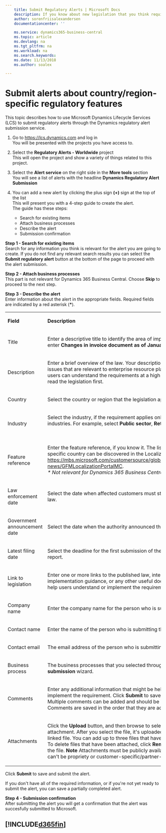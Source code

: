```yaml
---
    title: Submit Regulatory Alerts | Microsoft Docs
    description: If you know about new legislation that you think requires feature support in Business Central, you can follow this guide to submit a regulatory alert to the product team.
    author: sorenfriisalexandersen
    documentationcenter: ''

    ms.service: dynamics365-business-central
    ms.topic: article
    ms.devlang: na
    ms.tgt_pltfrm: na
    ms.workload: na
    ms.search.keywords:
    ms.date: 11/13/2018
    ms.author: soalex

---
```

# Submit alerts about country/region-specific regulatory features
This topic describes how to use Microsoft Dynamics Lifecycle Services (LCS) to submit regulatory alerts through the Dynamics regulatory alert submission service.  

1. Go to https://lcs.dynamics.com and log in<br>
You will be presented with the projects you have access to.

2. Select the **Regulatory Alerts - Worldwide** project<br>
This will open the project and show a variety of things related to this project.

3. Select the **Alert service** on the right side in the **More tools** section<br>
You will see a list of alerts with the headline **Dynamics Regulatory Alert Submission**

4. You can add a new alert by clicking the plus sign **(+)** sign at the top of the list<br>
This will present you with a 4-step guide to create the alert.<br>
The guide has these steps:<br>
    * Search for existing items
    * Attach business processes
    * Describe the alert
    * Submission confirmation

**Step 1 - Search for existing items**<br>
Search for any information you think is relevant for the alert you are going to create. If you do not find any relevant search results you can select the **Submit regulatory alert** button at the bottom of the page to proceed with the alert submission.

**Step 2 - Attach business processes**<br>
This part is not relevant for Dynamics 365 Business Central. Choose **Skip** to proceed to the next step.

**Step 3 - Describe the alert**<br>
Enter information about the alert in the appropriate fields. Required fields are indicated by a red asterisk (<strong>\*</strong>).
    <table>
        <tr>
            <td >
            <p><strong>Field</strong></p>
            </td>
            <td >
            <p><strong>Description</strong></p>
            </td>
        </tr>
        <tr>
            <td>
            <p>Title</p>
            </td>
            <td>
            <p>Enter a descriptive title to identify the area of impact. For example, enter <strong>Changes in invoice document as of January 1, 2018</strong>.</p>
            </td>
        </tr>
        <tr>
            <td>
            <p>Description</p>
            </td>
            <td>
            <p>Enter a brief overview of the law. Your description should focus on issues that are relevant to enterprise resource planning (ERP), so that users can understand the requirements at a high level without having to read the legislation first. </p>
            </td>
        </tr>
        <tr>
            <td>
            <p>Country</p>
            </td>
            <td>
            <p>Select the country or region that the legislation applies to. </p>
            </td>
        </tr>
        <tr>
            <td>
            <p>Industry</p>
            </td>
            <td>
            <p>Select the industry, if the requirement applies only to specific industries. For example, select <strong>Public sector</strong>, <strong>Retail</strong>, or <strong>Manufacturing</strong>. </p><br/>
            </td>
        </tr>
        <tr>
            <td>
            <p>Feature reference</p>
            </td>
            <td>
            <p>Enter the feature reference, if you know it. The list of feature for specific country can be discovered in the Localization portal: <a href="https://mbs.microsoft.com/customersource/global/ax/support/support-news/GFMLocalizationPortalMC" data-raw-source="https://mbs.microsoft.com/customersource/global/ax/support/support-news/GFMLocalizationPortalMC">https://mbs.microsoft.com/customersource/global/ax/support/support-news/GFMLocalizationPortalMC</a>.<br><i>* Not relevant for Dynamics 365 Business Central.</i></p>
            </td>
        </tr>
        <tr>
            <td>
            <p>Law enforcement date</p>
            </td>
            <td>
            <p>Select the date when affected customers must start to comply with the law.  </p>
            </td>
        </tr>
        <tr>
            <td>
            <p>Government announcement date</p>
            </td>
            <td>
            <p>Select the date when the authority announced the change. </p>
            </td>
        </tr>
        <tr>
            <td>
            <p>Latest filing date</p>
            </td>
            <td>
            <p>Select the deadline for the first submission of the new or changed report.     </p>
            </td>
        </tr>
        <tr>
            <td>
            <p>Link to legislation </p>
            </td>
            <td>
            <p>Enter one or more links to the published law, interpretation guideline, implementation guidance, or any other useful documentation that will help users understand or implement the requirement.</p>
            </td>
        </tr>
        <tr>
            <td>
            <p>Company name</p>
            </td>
            <td>
            <p>Enter the company name for the person who is submitting the alert.         </p>
            </td>
        </tr>
        <tr>
            <td>
            <p>Contact name</p>
            </td>
            <td>
            <p>Enter the name of the person who is submitting the alert.     </p>
            </td>
        </tr>
        <tr>
            <td>
            <p>Contact email</p>
            </td>
            <td>
            <p>The email address of the person who is submitting the alert.   </p>
            </td>
        </tr>
        <tr>
            <td>
            <p>Business process</p>
            </td>
            <td>
            <p>The business processes that you selected through the <strong>Alert submission</strong> wizard.</p>
            </td>
        </tr>
        <tr>
            <td>Comments</td>
            <td>
            <p>Enter any additional information that might be help users understand or implement the requirement. Click <strong>Submit</strong> to save your comment. Multiple comments can be added and should be submitted separately. Comments are saved in the order that they are added. </p>
            </td>
        </tr>
        <tr>
            <td> Attachments </td>
            <td> <p>Click the <strong>Upload</strong> button, and then browse to select a file to add as an attachment. After you select the file, it&#39;s uploaded and appears as a linked file. You can add up to three files that have a size of 5 MB each. To delete files that have been attached, click <strong>Remove</strong> under the title of the file. <strong>Note</strong> Attachments must be publicly available materials. They can&#39;t be propriety or customer-specific/partner-specific.</p>
            </td>
        </tr>
</table>

Click **Submit** to save and submit the alert.

If you don't have all of the required information, or if you're not yet ready to submit the alert, you can save a partially completed alert.

**Step 4 - Submission confirmation**<br>
After submitting the alert you will get a confirmation that the alert was succesfully submitted to Microsoft.


 ## [!INCLUDE[d365fin](../includes/free_trial_md.md)]  
 

